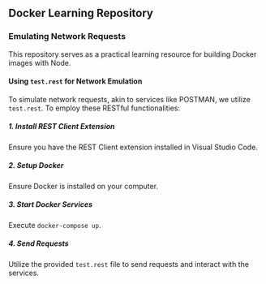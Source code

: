 ## Docker Learning Repository

### Emulating Network Requests

This repository serves as a practical learning resource for building Docker images with Node.

#### Using `test.rest` for Network Emulation

To simulate network requests, akin to services like POSTMAN, we utilize `test.rest`. To employ these RESTful functionalities:

##### 1. Install REST Client Extension

Ensure you have the REST Client extension installed in Visual Studio Code.

##### 2. Setup Docker

Ensure Docker is installed on your computer.

##### 3. Start Docker Services

Execute `docker-compose up`.

##### 4. Send Requests

Utilize the provided `test.rest` file to send requests and interact with the services.
